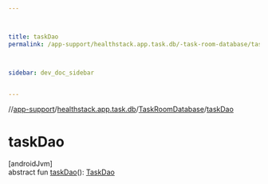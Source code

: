 ```yaml
---



title: taskDao
permalink: /app-support/healthstack.app.task.db/-task-room-database/task-dao.html



sidebar: dev_doc_sidebar


---
```




//[app-support](/app-support.html)/[healthstack.app.task.db](../index.html)/[TaskRoomDatabase](index.html)/[taskDao](task-dao.html)



# taskDao



[androidJvm]\
abstract fun [taskDao](task-dao.html)(): [TaskDao](../../healthstack.app.task.dao/-task-dao/index.html)







